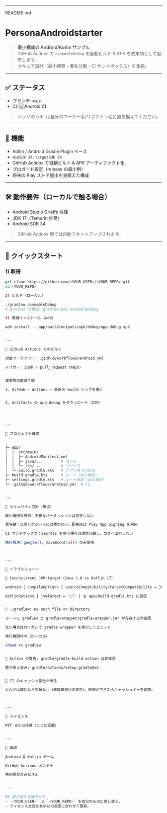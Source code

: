 


---

README.md

# PersonaAndroidstarter

> **最小構成の Android/Kotlin サンプル**  
> GitHub Actions で `assembleDebug` を自動ビルド & APK を成果物として配布します。  
> セキュア設計（最小権限・署名分離・CI サンドボックス）を重視。

---

## ✅ ステータス

- ブランチ: `main`  
- CI: ![Android CI](https://github.com/<YOUR_USER>/<YOUR_REPO>/actions/workflows/android.yml/badge.svg)

> バッジの URL は自分のユーザー名/リポジトリ名に置き換えてください。

---

## 🧩 機能

- Kotlin / Android Gradle Plugin ベース
- `minSdk 24`, `targetSdk 34`
- GitHub Actions で自動ビルド & APK アーティファクト化
- プロガード設定（release の最小例）
- 将来の Play ストア提出を見据えた構成

---

## 🛠 動作要件（ローカルで触る場合）

- Android Studio Giraffe 以降
- JDK 17（Temurin 推奨）
- Android SDK 34

> GitHub Actions 側では自動でセットアップされます。

---

## 🚀 クイックスタート

### 1) 取得
```bash
git clone https://github.com/<YOUR_USER>/<YOUR_REPO>.git
cd <YOUR_REPO>

2) ビルド（ローカル）

./gradlew assembleDebug
# Windows の場合: gradlew.bat assembleDebug

3) 実機インストール（adb）

adb install -r app/build/outputs/apk/debug/app-debug.apk


---

🤖 GitHub Actions でのビルド

対象ワークフロー: .github/workflows/android.yml

トリガー: push / pull_request（main）


成果物の取得手順

1. GitHub > Actions > 最新の build ジョブを開く


2. Artifacts の app-debug をダウンロード（ZIP）




---

📁 プロジェクト構成

.
├─ app/
│  ├─ src/main/
│  │  ├─ AndroidManifest.xml
│  │  ├─ java/...        # コード
│  │  └─ res/...         # リソース
│  └─ build.gradle.kts   # アプリ用 Gradle
├─ build.gradle.kts      # ルート（ある場合）
├─ settings.gradle.kts   # ルート設定（ある場合）
└─ .github/workflows/android.yml  # CI


---

🔐 セキュリティ方針（要点）

最小権限の原則：不要なパーミッションは宣言しない

署名鍵：公開リポジトリには置かない。配布時は Play App Signing を利用

CI サンドボックス：Secrets を使う場合は環境分離し、ログへ出力しない

依存解決：google(), mavenCentral() のみ使用



---

🧰 トラブルシュート

🔸 Inconsistent JVM-target（Java 1.8 vs Kotlin 17）

android { compileOptions { sourceCompatibility/targetCompatibility = JavaVersion.VERSION_17 } }

kotlinOptions { jvmTarget = "17" } を app/build.gradle.kts に設定


🔸 ./gradlew: No such file or directory

ルートに gradlew と gradle/wrapper/gradle-wrapper.jar が存在するか確認

ない場合はローカルで gradle wrapper を実行してコミット

実行権限付与（ローカル）

chmod +x gradlew


🔸 Action の警告: gradle/gradle-build-action は非推奨

置き換え済み: gradle/actions/setup-gradle@v3


🔸 CI のキャッシュ警告が出る

ビルドは成功なら問題なし（速度最適化の警告）。時間ができたらキャッシュキーを調整。



---

📝 ライセンス

MIT または任意（ここに記載）


---

🙏 謝辞

Android & Kotlin チーム

GitHub Actions メンテナ

共同開発のみなさん


---

## 置き換える箇所メモ
- `<YOUR_USER>` と `<YOUR_REPO>` を自分のものに差し替え。
- ライセンス文言をあなたの意図に合わせて更新。



